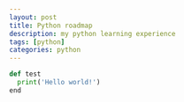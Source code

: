 ```yaml
---
layout: post
title: Python roadmap
description: my python learning experience
tags: [python]
categories: python
---
```



```python
def test
  print('Hello world!')
end
```
